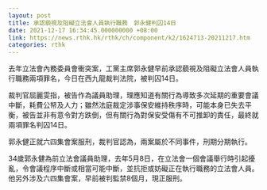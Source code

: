 ```yaml
---
layout: post
title: 承認藐視及阻礙立法會人員執行職務　郭永健判囚14日
date: 2021-12-17 16:34:45.000000000 +08:00
link: https://news.rthk.hk/rthk/ch/component/k2/1624713-20211217.htm
categories: rthk
---
```


去年立法會內務委員會衝突案，工黨主席郭永健早前承認藐視及阻礙立法會人員執行職務兩項罪名，今日在西九龍裁判法院，被判囚14日。

裁判官屈麗雯指，被告作為議員助理，理應知道有關行為導致多次延期的重要會議中斷，耗費公帑及人力；雖然法庭裁定涉事保安維持秩序時，可能本身已失去平衡，被告並非有意令對方跌倒，但有關行為對保安受傷有不可推卸的責任，最終就兩項罪名判囚14日。

郭永健正就六四集會案服刑，裁判官認為，兩案屬於不同事件，刑期分期執行。

34歲郭永健為前立法會議員助理，去年5月8日，在立法會一個會議舉行時引起擾亂，令會議程序中斷或相當可能中斷，並抗拒或妨礙正在執行職務的立法會人員。他另外涉及六四集會案，早前被判監禁8個月，現正服刑。
